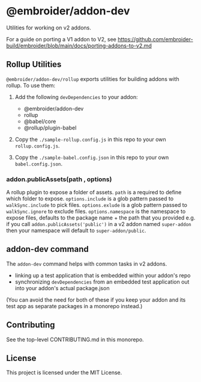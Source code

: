 # @embroider/addon-dev

Utilities for working on v2 addons.

For a guide on porting a V1 addon to V2, see https://github.com/embroider-build/embroider/blob/main/docs/porting-addons-to-v2.md

## Rollup Utilities

`@embroider/addon-dev/rollup` exports utilities for building addons with rollup. To use them:

1. Add the following `devDependencies` to your addon:

   - @embroider/addon-dev
   - rollup
   - @babel/core
   - @rollup/plugin-babel

2. Copy the `./sample-rollup.config.js` in this repo to your own `rollup.config.js`.
3. Copy the `./sample-babel.config.json` in this repo to your own `babel.config.json`.

### addon.publicAssets(path <required>, options)

A rollup plugin to expose a folder of assets. `path` is a required to define which folder to expose. `options.include` is a glob pattern passed to `walkSync.include` to pick files. `options.exlude` is a glob pattern passed to `walkSync.ignore` to exclude files. `options.namespace` is the namespace to expose files, defaults to the package name + the path that you provided e.g. if you call `addon.publicAssets('public')` in a v2 addon named `super-addon` then your namespace will default to `super-addon/public`.

## addon-dev command

The `addon-dev` command helps with common tasks in v2 addons.

- linking up a test application that is embedded within your addon's repo
- synchronizing `devDependencies` from an embedded test application out into
  your addon's actual package.json

(You can avoid the need for both of these if you keep your addon and its test app as separate packages in a monorepo instead.)

## Contributing

See the top-level CONTRIBUTING.md in this monorepo.

## License

This project is licensed under the MIT License.

